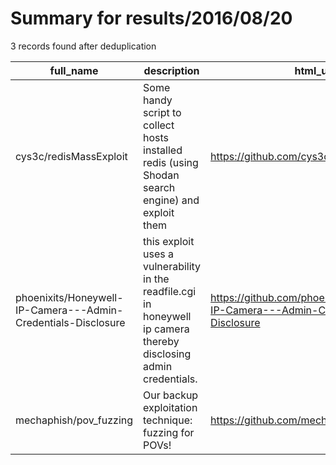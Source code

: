 
# Summary for results/2016/08/20
    
3 records found after deduplication

| full_name | description | html_url | matched_list | matched_count | pushed_at | size | stargazers_count | language | forks_count | vul_ids |
|---------------------------------------------------------------|--------------------------------------------------------------------------------------------------------------------|----------------------------------------------------------------------------------|----------------|-----------------|---------------------------|--------|--------------------|------------|---------------|-----------|
| cys3c/redisMassExploit | Some handy script to collect hosts installed redis (using Shodan search engine) and exploit them | https://github.com/cys3c/redisMassExploit | ['exploit'] | 1 | 2016-08-20 03:19:08+00:00 | 16 | 17 | Python | 8 | [] |
| phoenixits/Honeywell-IP-Camera---Admin-Credentials-Disclosure | this exploit uses a vulnerability in the readfile.cgi in honeywell ip camera thereby disclosing admin credentials. | https://github.com/phoenixits/Honeywell-IP-Camera---Admin-Credentials-Disclosure | ['exploit'] | 1 | 2016-08-20 15:37:11+00:00 | 1 | 2 | Python | 1 | [] |
| mechaphish/pov_fuzzing | Our backup exploitation technique: fuzzing for POVs! | https://github.com/mechaphish/pov_fuzzing | ['exploit'] | 1 | 2016-08-20 21:05:27+00:00 | 113 | 22 | Python | 9 | [] |
